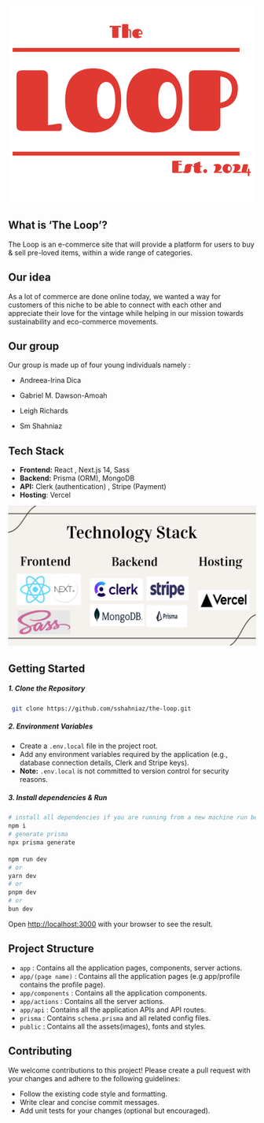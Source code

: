 <p align="center">
    <img src="./public/assets/logored.svg">
 </p>

## What is ‘The Loop’?

The Loop is an e-commerce site that will provide a platform for users to buy & sell pre-loved items, within a wide range of categories.

## Our idea

As a lot of commerce are done online today, we wanted a way for customers of this niche to be able to connect with each other and appreciate their love for the vintage while helping in our mission towards sustainability and eco-commerce movements.

## Our group

Our group is made up of four young individuals namely :

- Andreea-Irina Dica 

- Gabriel M. Dawson-Amoah

- Leigh Richards

- Sm Shahniaz

## Tech Stack

- **Frontend:** React , Next.js 14, Sass
- **Backend:** Prisma (ORM), MongoDB
- **API:** Clerk (authentication) , Stripe (Payment)
- **Hosting**: Vercel

![alt img](./public/assets/ApiImages/image.png)

## Getting Started

##### 1. Clone the Repository

   ```bash
    git clone https://github.com/sshahniaz/the-loop.git
   ```

##### 2. Environment Variables

- Create a ``` .env.local ``` file in the project root.
- Add any environment variables required by the application (e.g., database connection details, Clerk and Stripe keys).
- **Note:** ``` .env.local ``` is not committed to version control for security reasons.

##### 3. Install dependencies & Run

```bash
# install all dependencies if you are running from a new machine run below for all the deve pedendecies
npm i
# generate prisma
npx prisma generate

npm run dev
# or
yarn dev
# or
pnpm dev
# or
bun dev
```

Open [http://localhost:3000](http://localhost:3000) with your browser to see the result.

## Project Structure

- ``` app ``` : Contains all the application pages, components, server actions.
- ``` app/(page name) ``` : Contains all the application  pages (e.g app/profile contains the profile page).
- ``` app/components ``` : Contains all the application  components.
- ``` app/actions ``` : Contains all the server actions.
- ``` app/api ``` : Contains all the application APIs and API routes.
- ``` prisma ``` : Contains ``` schema.prisma ``` and all related config files.
- ``` public ``` : Contains all the assets(images), fonts and styles.

## Contributing

We welcome contributions to this project! Please create a pull request with your changes and adhere to the following guidelines:
- Follow the existing code style and formatting.
- Write clear and concise commit messages.
- Add unit tests for your changes (optional but encouraged).

<!-- ## License

  - This project is licensed under the MIT License. See the LICENSE file for details. -->
